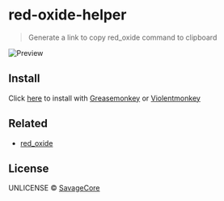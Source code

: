 # red-oxide-helper

> Generate a link to copy red_oxide command to clipboard

![Preview](https://github.com/SavageCore/red-oxide-helper/blob/master/assets/preview.png)

## Install

Click [here](https://github.com/SavageCore/red-oxide-helper/releases/latest/download/main.user.js) to install with [Greasemonkey](https://www.greasespot.net/) or [Violentmonkey](https://violentmonkey.github.io/)

## Related

- [red_oxide](https://github.com/DevYukine/red_oxide)


## License

UNLICENSE © [SavageCore](https://savagecore.eu)
